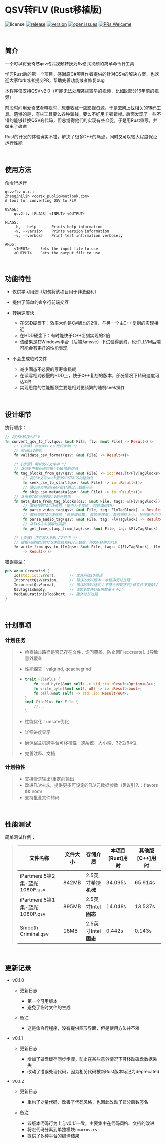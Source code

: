 # QSV转FLV (Rust移植版)

![license](http://img.shields.io/badge/license-MPL%20v2-blue.svg)
[![release](https://github.com/zhangzhilinx/qsv2flv/workflows/release/badge.svg)](https://github.com/zhangzhilinx/qsv2flv/releases)
[![version](https://img.shields.io/crates/l/qsv2flv/0.1.2.svg)](https://crates.io/crates/qsv2flv)
[![open issues](https://img.shields.io/github/issues-raw/zhangzhilinx/qsv2flv.svg)](https://github.com/zhangzhilinx/qsv2flv/issues)
[![PRs Welcome](https://img.shields.io/badge/PRs-welcome-orange.svg)](https://github.com/zhangzhilinx/qsv2flv/pulls)

<br>

## 简介

一个可以将爱奇艺qsv格式视频转换为flv格式视频的简单命令行工具

学习Rust后的第一个项目，感谢原C#项目作者提供的针对QSV的解决方案，也欢迎大家fork或者提交PR，帮助完善功能或者修复bug

本程序仅支持QSV v2.0（可能无法处理某些较早的视频，比如说部分16年前的视频）

前段时间用爱奇艺看电视时，想要收藏一些影视资源，于是去网上找相关的转码工具。遗憾的是，有些工具要么各种骗钱，要么不好用卡顿错帧。后面发现了一些不错的能够转换QSV的代码，但总觉得他们的实现有些仓促，于是用Rust重写，并做出了改进

Rust的开发的体验确实不错，解决了很多C++的痛点，同时又可以较大程度保证运行性能

<br>

## 使用方法

命令行运行

```out
qsv2flv 0.1.1
ZhangZhilin <corex_public@outlook.com>
A tool for converting QSV to FLV

USAGE:
    qsv2flv [FLAGS] <INPUT> <OUTPUT>

FLAGS:
    -h, --help       Prints help information
    -V, --version    Prints version information
    -v, --verbose    Print test information verbosely

ARGS:
    <INPUT>     Sets the input file to use
    <OUTPUT>    Sets the output file to use
```

<br>

## 功能特性

* 仅供学习用途（切勿将该项目用于非法盈利）

* 提供了简单的命令行前端交互

* 转换速度快
  
  * 在SSD硬盘下：效率大约是C#版本的2倍，与另一个由C++复刻的实现接近
  * 在HDD硬盘下：有时能快于C++复刻实现的2倍
  * 该结果是在Windows平台（后端为msvc）下试验得到的，也许LLVM后端可能会有更好的性能表现

* 不会生成临时文件
  
  * 减少固态不必要的写寿命损耗
  * 在读写相对较慢的HDD上，快于C++复刻的版本，部分情况下转码速度可达2倍
  * 实现思路的性能瓶颈主要是相对更频繁的随机seek操作

<br>

## 设计细节

执行顺序：

```rust
// 将QSV转换为FLV
fn convert_qsv_to_flv(qsv: &mut File, flv: &mut File) -> Result<()>
    /* [步骤] 检查QSV文件是否正确 */
    // 验证QSV格式
    fn validate_qsv_format(qsv: &mut File) -> Result<()>

    /* [步骤] 解析QSV文件中 */
    // 从QSV中解析得到每个TAG块的信息
    fn tag_blocks_from_qsv(qsv: &mut File) -> io::Result<FlvTagBlocks>
        // 将QSV文件seek至QSV的TAGS的起始处
        fn seek_qsv_to_start(qsv: &mut File) -> io::Result<()>
        // 使QSV文件的seek指针跳过元数据开头
        fn skip_qsv_metadata(qsv: &mut File) -> io::Result<()>
    // 从所有TAG块获取FLV的元数据
    fn meta_data_from_tag_blocks(qsv: &mut File, tags: &[FlvTagBlock]) -> Result<MetaData>
        // 解析视频TAG块信息 (是否为关键帧, 视频编码ID)
        fn parse_video_tag(qsv: &mut File, tag: FlvTagBlock) -> Result<(bool, u8)>
        // 解析音频TAG块信息 (音频编码ID, 音频采样率, 音频采样大小, 音频是否为立体声)
        fn parse_audio_tag(qsv: &mut File, tag: FlvTagBlock) -> Result<(u8, u8, u8, bool)>
        // 从TAG块中读取时间戳
        fn get_time_stamp_from_tag(qsv: &mut File, tag: &FlvTagBlock) -> Result<i32>

    /* [步骤] 正在写入到FLV文件中 */
    // 根据已提取出的TAG块信息和FLV元数据，将QSV转换为FLV
    fn write_from_qsv_to_flv(qsv: &mut File, tags: &[FlvTagBlock], flv: &mut File, meta: &MetaData)
        -> Result<()>
```

错误类型：

```rust
pub enum ErrorKind {
    Io(std::io::Error),      // 文件系统IO错误
    IncorrectQsvVersion,     // 错误的QSV版本：本程序无法处理
    IncorrectQsvFormat,      // 错误的QSV格式：不符合预期格式/该文件不是QSV
    QsvTagsIsEmpty,          // 该QSV文件TAG块数量小于1个
    MediaDurationIsTooShort, // 媒体时长过短
}
```

<br>

## 计划事项

### 计划任务

> * 检查输出路径是否已存在文件，询问覆盖，防止因File::create(...)导致意外覆盖
> 
> * 性能探查：valgrind, qcachegrind
> 
> * ```rust
>   trait FilePlus {
>       fn read_byte(&mut self) -> std::io::Result<Option<u8>>;
>       fn write_byte(&mut self, u8) -> io::Result<bool>;
>       fn tell(&mut self) -> std::io::Result<u64>;
>   }
>   impl FilePlus for File {
>       //...
>   }
>   ```
> 
> * 性能优化：unsafe优化
> 
> * 详细进度显示
> 
> * 确保宿主机跨平台可移植性：跨系统、大小端、32位/64位
> 
> * 完善注释、文档

### 计划特性

> * 支持管道输出/重定向输出
> * 改进FLV生成，提供更多可设定的FLV元数据参数（建议引入：flavors && nom）
> * 支持批量文件转码

<br>

## 性能测试

简单测试样例：

> | 文件名称                       | 文件大小  | 存储介质             | 本项目[Rust]用时 | 其他版[C++]用时 |
> | -------------------------- | ----- | ---------------- | ----------- | ---------- |
> | iPartment 5第2集-蓝光1080P.qsv | 842MB | 2.5英寸希捷**机械**    | 34.095s     | 65.914s    |
> | iPartment 5第1集-蓝光1080P.qsv | 895MB | 2.5英寸Intel**固态** | 14.048s     | 13.537s    |
> | Smooth Criminal.qsv        | 18MB  | 2.5英寸Intel**固态** | 0.442s      | 0.143s     |

<br>

## 更新记录

* v0.1.0
  
  * 更新日志
    
    - 第一个可用版本
    - 避免了临时文件的生成
  
  * 备注
    
    - 这是命令行程序，没有提供图形界面，但是使用方法并不难

* v0.1.1
  
  * 更新日志
    
    - 增加了磁盘缓存同步步骤，防止在某些意外情况下可移动磁盘数据丢失
    - 改动了错误处理代码，因为相关代码被新Rust版本标记为deprecated

* v0.1.2
  
  * 更新日志
    
    * 重构了少量代码，改善了代码风格，也因此改动了部分函数签名
  
  * 备注
    
    - 该版本代码行为上与v0.1.1一致，主要集中在代码风格、文档的改进
    - 将宏代码分离到单独模块: `macros.rs`
    - 提供了多种平台的编译结果
